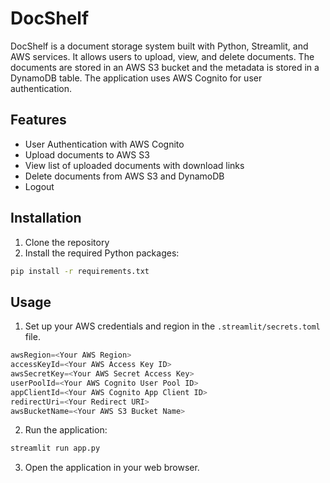 # DocShelf

DocShelf is a document storage system built with Python, Streamlit, and AWS services. It allows users to upload, view, and delete documents. The documents are stored in an AWS S3 bucket and the metadata is stored in a DynamoDB table. The application uses AWS Cognito for user authentication.

## Features

- User Authentication with AWS Cognito
- Upload documents to AWS S3
- View list of uploaded documents with download links
- Delete documents from AWS S3 and DynamoDB
- Logout

## Installation

1. Clone the repository
2. Install the required Python packages:

```bash
pip install -r requirements.txt
```

## Usage
1. Set up your AWS credentials and region in the `.streamlit/secrets.toml` file.
```python
awsRegion=<Your AWS Region>
accessKeyId=<Your AWS Access Key ID>
awsSecretKey=<Your AWS Secret Access Key>
userPoolId=<Your AWS Cognito User Pool ID>
appClientId=<Your AWS Cognito App Client ID>
redirectUri=<Your Redirect URI>
awsBucketName=<Your AWS S3 Bucket Name>
```

2. Run the application:

```bash
streamlit run app.py
```

3. Open the application in your web browser.